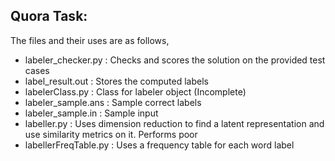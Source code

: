 Quora Task:
----------------------------------------------

The files and their uses are as follows,
- labeler_checker.py : Checks and scores the solution on the provided test cases
- label_result.out : Stores the computed labels
- labelerClass.py : Class for labeler object (Incomplete)
- labeler_sample.ans : Sample correct labels
- labeler_sample.in	: Sample input
- labeller.py : Uses dimension reduction to find a latent representation and use similarity metrics on it. Performs poor
- labellerFreqTable.py : Uses a frequency table for each word label

